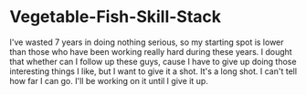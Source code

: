 # Vegetable-Fish-Skill-Stack
I've wasted 7 years in doing nothing serious, so my starting spot is lower than those who have been working really hard during these years. I dought that whether can I follow up these guys, cause I have to give up doing those interesting things I like, but I want to give it a shot. It's a long shot. I can't tell how far I can go. I'll be working on it until I give it up.
